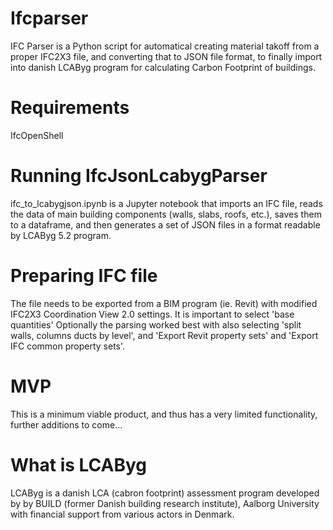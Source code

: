 # Ifcparser
IFC Parser is a Python script for automatical creating material takoff from a proper IFC2X3 file, and converting that to JSON file format, to finally import into danish LCAByg program for calculating Carbon Footprint of buildings.

# Requirements
IfcOpenShell

# Running IfcJsonLcabygParser
ifc_to_lcabygjson.ipynb is a Jupyter notebook that imports an IFC file, reads the data of main building components (walls, slabs, roofs, etc.), saves them to a dataframe, and then generates a set of JSON files in a format readable by LCAByg 5.2 program.

# Preparing IFC file
The file needs to be exported from a BIM program (ie. Revit) with modified IFC2X3 Coordination View 2.0 settings.
It is important to select 'base quantities'
Optionally the parsing worked best with also selecting 'split walls, columns ducts by level', and 'Export Revit property sets' and 'Export IFC common property sets'.

# MVP
This is a minimum viable product, and thus has a very limited functionality, further additions to come...

# What is LCAByg
LCAByg is a danish LCA (cabron footprint) assessment program developed by by BUILD (former Danish building research institute), Aalborg University with financial support from various actors in Denmark.

